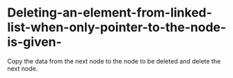 # Deleting-an-element-from-linked-list-when-only-pointer-to-the-node-is-given-
 Copy the data from the next node to the node to be deleted and delete the next node. 
